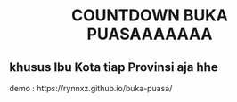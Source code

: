 <h1 align="center">COUNTDOWN BUKA PUASAAAAAAA</h1>
<h2 align="left">khusus Ibu Kota tiap Provinsi aja hhe</h2>

<p> demo : https://rynnxz.github.io/buka-puasa/</p>
